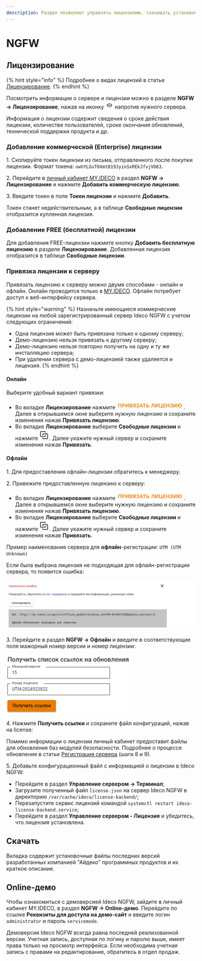 ```yaml
---
description: Раздел позволяет управлять лицензиями, скачивать установочные файлы продуктов компании "Айдеко", переходить в режим online-демо и настройка офлайн-лицензирования.
---
```


# NGFW

## Лицензирование

{% hint style="info" %}
Подробнее о видах лицензий в статье [Лицензирование](/general/license.md).
{% endhint %}

Посмотреть информации о сервере и лицензии можно в разделе **NGFW -> Лицензирование**, нажав на иконку ![](/.gitbook/assets/icon-eye.png) напротив нужного сервера.

Информация о лицензии содержит сведения о сроке действия лицензии, количестве пользователей, сроке окончания обновлений, технической поддержки продукта и др.

### Добавление коммерческой (Enterprise) лицензии

1\. Скопируйте токен лицензии из письма, отправленного после покупки лицензии. Формат токена: `owhYLGvT6Xmt819JyinSxREkJfvjVO63`. 

2\. Перейдите в [личный кабинет MY.IDECO](https://my.ideco.ru/) в раздел **NGFW -> Лицензирование** и нажмите **Добавить коммерческую лицензию**.

3\. Введите токен в поле **Токен лицензии** и нажмите **Добавить**. 

Токен станет недействительным, а в таблице **Свободные лицензии** отобразится купленная лицензия.

### Добавление FREE (бесплатной) лицензии

Для добавления FREE-лицензии нажмите кнопку **Добавить бесплатную лицензию** в разделе **Лицензирование**. Добавленная лицензия отобразится в таблице **Свободные лицензии**.

### Привязка лицензии к серверу

Привязать лицензию к серверу можно двумя способами - онлайн и офлайн. Онлайн проводится только в [MY.IDECO](https://my.ideco.ru/). Офлайн потребует доступ к веб-интерфейсу сервера.

{% hint style="warning" %}
Назначьте имеющиеся коммерческие лицензии на любой зарегистрированный сервер Ideco NGFW с учетом следующих ограничений:

* Одна лицензия может быть привязана только к одному серверу;
* Демо-лицензию нельзя привязать к другому серверу;
* Демо-лицензию нельзя повторно получить на одну и ту же инсталляцию сервера;
* При удалении сервера с демо-лицензией также удаляется и лицензия.
{% endhint %}

#### Онлайн

Выберите удобный вариант привязки:
* Во вкладке **Лицензирование** нажмите ![](/.gitbook/assets/icon-lk1.png). Далее в открывшемся окне выберите нужную лицензию и сохраните изменения нажав **Привязать лицензию**.
* Во вкладке **Лицензирование** выберите **Свободные лицензии** и нажмите ![](/.gitbook/assets/icon-lk.png). Далее укажите нужный сервер и сохраните изменения нажав **Привязать**.

#### Офлайн

1\. Для предоставления офлайн-лицензии обратитесь к менеджеру.

2\. Привяжите предоставленную лицензию к серверу:

* Во вкладке **Лицензирование** нажмите ![](/.gitbook/assets/icon-lk1.png). Далее в открывшемся окне выберите нужную лицензию и сохраните изменения нажав **Привязать лицензию**.
* Во вкладке **Лицензирование** выберите **Свободные лицензии** и нажмите ![](/.gitbook/assets/icon-lk.png). Далее укажите нужный сервер и сохраните изменения нажав **Привязать**.

Пример наименования сервера для **офлайн**-регистрации: `UTM (UTM Unknown)`

Если была выбрана лицензия не подходящая для офлайн-регистрации сервера, то появится ошибка:

![](/.gitbook/assets/initial-setup13.png)

3\. Перейдите в раздел **NGFW -> Офлайн** и введите в соответствующие поля мажорный номер версии и номер лицензии:

![](/.gitbook/assets/initial-setup12.png)

4\. Нажмите **Получить ссылки** и сохраните файл конфигураций, нажав на license:

Помимо информации о лицензии личный кабинет предоставит файлы для обновления баз модулей безопасности. Подробнее о процессе обновления в статье [Регистрация сервера](/installation/server-registration.md#offlain-registraciya) (шаги 8 и 9).

5\. Добавьте конфигурационный файл c информацией о лицензии в Ideco NGFW:

* Перейдите в раздел **Управление сервером -> Терминал**;
* Загрузите полученный файл `license.json` на сервер Ideco NGFW в директорию `/var/cache/ideco/license-backend/`;
* Перезапустите сервис лицензий командой `systemctl restart ideco-license-backend.service`;
* Перейдите в раздел **Управление сервером - Лицензия** и убедитесь, что лицензия установлена.

## Скачать

Вкладка содержит установочные файлы последних версий разработанных компанией "Айдеко" программных продуктов и их краткое описание.

## Online-демо

Чтобы ознакомиться с демоверсией Ideco NGFW, зайдите в личный кабинет MY.IDECO, в раздел **NGFW -> Online-демо**. Перейдите по ссылке **Реквизиты для доступа на демо-сайт** и введите логин `administrator` и пароль `servicemode`.

Демоверсия Ideco NGFW всегда равна последней реализованной версии. Учетная запись, доступная по логину и паролю выше, имеет права только на просмотр интерфейса. Если необходима учетная запись с правами на редактирование, обратитесь в отдел продаж.